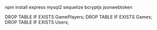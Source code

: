 npm install express mysql2 sequelize bcryptjs jsonwebtoken

DROP TABLE IF EXISTS GamePlayers;
DROP TABLE IF EXISTS Games;
DROP TABLE IF EXISTS Users;

